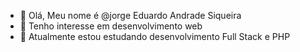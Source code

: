 - 👋 Olá, Meu nome é @jorge Eduardo Andrade Siqueira
- 👀 Tenho interesse em desenvolvimento web
- 🌱 Atualmente estou estudando desenvolvimento Full Stack e PHP
<!---
jeasdigitalcollege/jeasdigitalcollege is a ✨ special ✨ repository because its `README.md` (this file) appears on your GitHub profile.
You can click the Preview link to take a look at your changes.
--->
